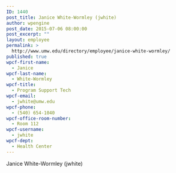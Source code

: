 ```yaml
---
ID: 1440
post_title: Janice White-Wormley (jwhite)
author: wpengine
post_date: 2015-07-06 08:00:00
post_excerpt: ""
layout: employee
permalink: >
  http://www.umw.edu/directory/employee/janice-white-wormley/
published: true
wpcf-first-name:
  - Janice
wpcf-last-name:
  - White-Wormley
wpcf-title:
  - Program Support Tech
wpcf-email:
  - jwhite@umw.edu
wpcf-phone:
  - (540) 654-1040
wpcf-office-room-number:
  - Room 112
wpcf-username:
  - jwhite
wpcf-dept:
  - Health Center
---
```

Janice White-Wormley (jwhite)